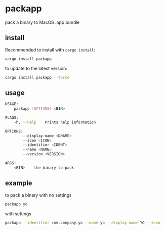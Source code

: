 # packapp
pack a binary to MacOS .app bundle

## install
Recommended to install with `cargo install`:
```sh
cargo install packapp
```
to update to the latest version:
```sh
cargo install packapp --force
```


## usage
```sh
USAGE:
    packapp [OPTIONS] <BIN>

FLAGS:
    -h, --help    Prints help information

OPTIONS:
        --display-name <DNAME>
        --icon <ICON>
        --identifier <IDENT>
        --name <NAME>
        --version <VERSION>

ARGS:
    <BIN>    the binary to pack
```

## example
to pack a binary with no settings
```sh
packapp yo
```
with settings
```sh
packapp --identifier com.company.yo --name yo --display-name YO --icon icon.icns --version "1.0.0" yo
```

